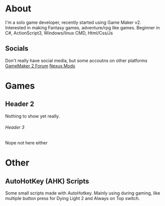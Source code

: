 # About
I'm a solo game developer, recently started using Game Maker v2.
Interested in making Fantasy games, adventure/rpg like games.
Beginner in C#, ActionScript3, Windows/linux CMD, Html/Css/Js

## Socials
Don't really have social media, but some accoutns on other platforms
[GameMaker 2 Forum](https://forum.yoyogames.com/index.php?members/i-jun.79328/)
[Nexus Mods](https://www.nexusmods.com/users/1281304)

# Games
## Header 2
Nothing to show yet really.
###### _Header 3_
Nope not here either

# Other
## AutoHotKey (AHK) Scripts
Some small scripts made with AutoHotkey.
Mainly using during gaming, like multiple button press for Dying Light 2 and Always on Top switch.



